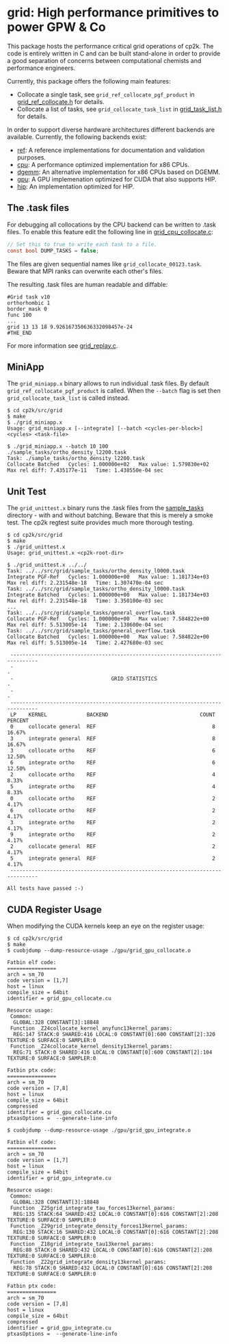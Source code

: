 # grid: High performance primitives to power GPW & Co

This package hosts the performance critical grid operations of cp2k. The code is entirely written in
C and can be built stand-alone in order to provide a good separation of concerns between
computational chemists and performance engineers.

Currently, this package offers the following main features:

- Collocate a single task, see `grid_ref_collocate_pgf_product` in
  [grid_ref_collocate.h](ref/grid_ref_collocate.h) for details.
- Collocate a list of tasks, see `grid_collocate_task_list` in [grid_task_list.h](grid_task_list.h)
  for details.

In order to support diverse hardware architectures different backends are available. Currently, the
following backends exist:

- [ref](./ref/): A reference implementations for documentation and validation purposes.
- [cpu](./cpu/): A performance optimized implementation for x86 CPUs.
- [dgemm](./dgemm/): An alternative implementation for x86 CPUs based on DGEMM.
- [gpu](./gpu/): A GPU implemenation optimized for CUDA that also supports HIP.
- [hip](./hip/): An implementation optimized for HIP.

## The .task files

For debugging all collocations by the CPU backend can be written to .task files. To enable this
feature edit the following line in [grid_cpu_collocate.c](cpu/grid_cpu_collocate.c):

```C
// Set this to true to write each task to a file.
const bool DUMP_TASKS = false;
```

The files are given sequential names like `grid_collocate_00123.task`. Beware that MPI ranks can
overwrite each other's files.

The resulting .task files are human readable and diffable:

```task-file
#Grid task v10
orthorhombic 1
border_mask 0
func 100
...
grid 13 13 18 9.926167350636332098457e-24
#THE_END
```

For more information see [grid_replay.c](grid_replay.c).

## MiniApp

The `grid_miniapp.x` binary allows to run individual .task files. By default
`grid_ref_collocate_pgf_product` is called. When the `--batch` flag is set then
`grid_collocate_task_list` is called instead.

```shell
$ cd cp2k/src/grid
$ make
$ ./grid_miniapp.x
Usage: grid_miniapp.x [--integrate] [--batch <cycles-per-block>] <cycles> <task-file>

$ ./grid_miniapp.x --batch 10 100 ./sample_tasks/ortho_density_l2200.task
Task: ./sample_tasks/ortho_density_l2200.task                   Collocate Batched   Cycles: 1.000000e+02   Max value: 1.579830e+02   Max rel diff: 7.435177e-11   Time: 1.438550e-04 sec
```

## Unit Test

The `grid_unittest.x` binary runs the .task files from the [sample_tasks](./sample_tasks/) directory
\- with and without batching. Beware that this is merely a smoke test. The cp2k regtest suite
provides much more thorough testing.

```shell
$ cd cp2k/src/grid
$ make
$ ./grid_unittest.x
Usage: grid_unittest.x <cp2k-root-dir>

$ ./grid_unittest.x ../../
Task: ../../src/grid/sample_tasks/ortho_density_l0000.task      Integrate PGF-Ref   Cycles: 1.000000e+00   Max value: 1.181734e+03   Max rel diff: 2.231548e-18   Time: 1.307470e-04 sec
Task: ../../src/grid/sample_tasks/ortho_density_l0000.task      Integrate Batched   Cycles: 1.000000e+00   Max value: 1.181734e+03   Max rel diff: 2.231548e-18   Time: 3.350100e-03 sec
...
Task: ../../src/grid/sample_tasks/general_overflow.task         Collocate PGF-Ref   Cycles: 1.000000e+00   Max value: 7.584822e+00   Max rel diff: 5.513005e-14   Time: 2.138600e-04 sec
Task: ../../src/grid/sample_tasks/general_overflow.task         Collocate Batched   Cycles: 1.000000e+00   Max value: 7.584822e+00   Max rel diff: 5.513005e-14   Time: 2.427680e-03 sec

 -------------------------------------------------------------------------------
 -                                                                             -
 -                                GRID STATISTICS                              -
 -                                                                             -
 -------------------------------------------------------------------------------
 LP    KERNEL             BACKEND                              COUNT     PERCENT
 0     collocate general  REF                                      8      16.67%
 3     integrate general  REF                                      8      16.67%
 3     collocate ortho    REF                                      6      12.50%
 6     integrate ortho    REF                                      6      12.50%
 2     collocate ortho    REF                                      4       8.33%
 5     integrate ortho    REF                                      4       8.33%
 0     collocate ortho    REF                                      2       4.17%
 6     collocate ortho    REF                                      2       4.17%
 3     integrate ortho    REF                                      2       4.17%
 9     integrate ortho    REF                                      2       4.17%
 2     collocate general  REF                                      2       4.17%
 5     integrate general  REF                                      2       4.17%
 -------------------------------------------------------------------------------

All tests have passed :-)
```

## CUDA Register Usage

When modifying the CUDA kernels keep an eye on the register usage:

```shell
$ cd cp2k/src/grid
$ make
$ cuobjdump --dump-resource-usage ./gpu/grid_gpu_collocate.o

Fatbin elf code:
================
arch = sm_70
code version = [1,7]
host = linux
compile_size = 64bit
identifier = grid_gpu_collocate.cu

Resource usage:
 Common:
  GLOBAL:328 CONSTANT[3]:18848
 Function _Z24collocate_kernel_anyfunc13kernel_params:
  REG:147 STACK:0 SHARED:416 LOCAL:0 CONSTANT[0]:600 CONSTANT[2]:320 TEXTURE:0 SURFACE:0 SAMPLER:0
 Function _Z24collocate_kernel_density13kernel_params:
  REG:71 STACK:0 SHARED:416 LOCAL:0 CONSTANT[0]:600 CONSTANT[2]:104 TEXTURE:0 SURFACE:0 SAMPLER:0

Fatbin ptx code:
================
arch = sm_70
code version = [7,8]
host = linux
compile_size = 64bit
compressed
identifier = grid_gpu_collocate.cu
ptxasOptions =  --generate-line-info

$ cuobjdump --dump-resource-usage ./gpu/grid_gpu_integrate.o

Fatbin elf code:
================
arch = sm_70
code version = [1,7]
host = linux
compile_size = 64bit
identifier = grid_gpu_integrate.cu

Resource usage:
 Common:
  GLOBAL:328 CONSTANT[3]:18848
 Function _Z25grid_integrate_tau_forces13kernel_params:
  REG:135 STACK:64 SHARED:432 LOCAL:0 CONSTANT[0]:616 CONSTANT[2]:208 TEXTURE:0 SURFACE:0 SAMPLER:0
 Function _Z29grid_integrate_density_forces13kernel_params:
  REG:130 STACK:16 SHARED:432 LOCAL:0 CONSTANT[0]:616 CONSTANT[2]:208 TEXTURE:0 SURFACE:0 SAMPLER:0
 Function _Z18grid_integrate_tau13kernel_params:
  REG:88 STACK:0 SHARED:432 LOCAL:0 CONSTANT[0]:616 CONSTANT[2]:208 TEXTURE:0 SURFACE:0 SAMPLER:0
 Function _Z22grid_integrate_density13kernel_params:
  REG:78 STACK:0 SHARED:432 LOCAL:0 CONSTANT[0]:616 CONSTANT[2]:208 TEXTURE:0 SURFACE:0 SAMPLER:0

Fatbin ptx code:
================
arch = sm_70
code version = [7,8]
host = linux
compile_size = 64bit
compressed
identifier = grid_gpu_integrate.cu
ptxasOptions =  --generate-line-info
```
